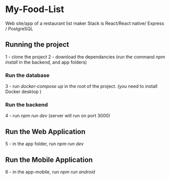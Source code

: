 # My-Food-List
Web site/app of a restaurant list maker
Stack is React/React native/ Express / PostgreSQL


## Running the project 

1 - clone the project
2 - download the dependancies (run the command *npm install* in the backend, and app folders)

### Run the database

3 - run *docker-compose up* in the root of the project. (you need to install Docker desktop )

### Run the backend

4 - run *npm run dev* (server will run on port 3000)

## Run the Web Application

5 - in the app folder, run *npm run dev*

## Run the Mobile Application

6 - in the app-mobile, run *npm run android*


